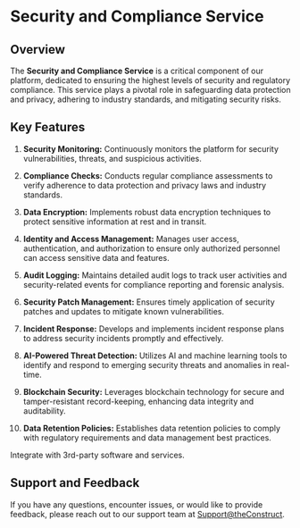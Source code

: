 # Security and Compliance Service

## Overview

The **Security and Compliance Service** is a critical component of our platform, dedicated to ensuring the highest levels of security and regulatory compliance. This service plays a pivotal role in safeguarding data protection and privacy, adhering to industry standards, and mitigating security risks.

## Key Features

1. **Security Monitoring:** Continuously monitors the platform for security vulnerabilities, threats, and suspicious activities.

2. **Compliance Checks:** Conducts regular compliance assessments to verify adherence to data protection and privacy laws and industry standards.

3. **Data Encryption:** Implements robust data encryption techniques to protect sensitive information at rest and in transit.

4. **Identity and Access Management:** Manages user access, authentication, and authorization to ensure only authorized personnel can access sensitive data and features.

5. **Audit Logging:** Maintains detailed audit logs to track user activities and security-related events for compliance reporting and forensic analysis.

6. **Security Patch Management:** Ensures timely application of security patches and updates to mitigate known vulnerabilities.

7. **Incident Response:** Develops and implements incident response plans to address security incidents promptly and effectively.

8. **AI-Powered Threat Detection:** Utilizes AI and machine learning tools to identify and respond to emerging security threats and anomalies in real-time.

9. **Blockchain Security:** Leverages blockchain technology for secure and tamper-resistant record-keeping, enhancing data integrity and auditability.

10. **Data Retention Policies:** Establishes data retention policies to comply with regulatory requirements and data management best practices.

Integrate with 3rd-party software and services.

## Support and Feedback

If you have any questions, encounter issues, or would like to provide feedback, please reach out to our support team at [Support@theConstruct](mailto:Randy@kaitechcorp.com).